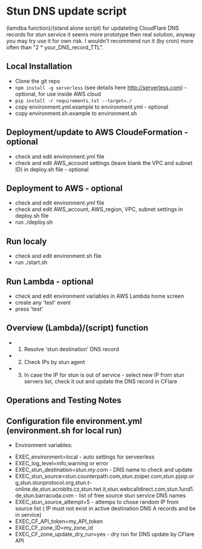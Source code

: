 Stun DNS update script
=======
(lamdba function)/(stand alone script) for updateting CloudFlare DNS records for stun service 
it seems more prototype then real solution, anyway you may try use it for own risk. I wouldn't recommend run it (by cron) more often than "2 * your_DNS_record_TTL".

Local Installation
-
* Clone the git repo
* `npm install -g serverless`  (see details here http://serverless.com) - optional, for use inside AWS cloud 
* `pip install -r requirements.txt --target=./`
* copy environment.yml.example to environment.yml - optional
* copy environment.sh.example  to environment.sh

Deployment/update to AWS CloudeFormation - optional
-
* check and edit environment.yml file
* check and edit AWS_account settings (leave blank the VPC and subnet ID) in deploy.sh file - optional

Deployment to AWS - optional
-
* check and edit environment.yml file
* check and edit AWS_account, AWS_region, VPC, subnet settings in deploy.sh file
* run ./deploy.sh

Run localy
-
* check and edit environment.sh file
* run ./start.sh

Run Lambda - optional
-
* check and edit environment variables in AWS Lambda home screen
* create any 'test' event
* press 'test'


Overview (Lambda)/(script) function
-
* 1. Resolve 'stun destination' DNS record
* 2. Check IPs by stun agent
* 3. In case the IP for stun is out of service - select new IP from stun servers list, check it out and update the DNS record in CFlare

Operations and Testing Notes
-

Configuration file environment.yml (environment.sh for local run)
-
* Environment variables:

- EXEC_environment=local - auto settings for serveerless
- EXEC_log_level=info,warning or error
- EXEC_stun_destination=stun._my_.com - DNS name to check and update
- EXEC_stun_source=stun.counterpath.com,stun.zoiper.com,stun.pjsip.org,stun.stunprotocol.org,stun.t-online.de,stun.acrobits.cz,stun.twt.it,stun.webcalldirect.com,stun.1und1.de,stun.barracuda.com - list of free source stun service DNS names
- EXEC_stun_source_attempt=5 - attemps to chose random IP from source list ( IP must not exist in active destination DNS A records and be in service)
- EXEC_CF_API_token=my_API_token
- EXEC_CF_zone_ID=my_zone_id
- EXEC_CF_zone_update_dry_run=yes - dry run for DNS update by CFlare API 
